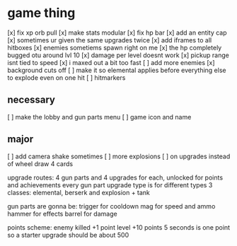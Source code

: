 # game thing
[x] fix xp orb pull
[x] make stats modular
[x] fix hp bar
[x] add an entity cap
[x] sometimes ur given the same upgrades twice
[x] add iframes to all hitboxes
[x] enemies sometiems spawn right on me
[x] the hp completely bugged otu around lvl 10
[x] damage per level doesnt work
[x] pickup range isnt tied to speed
[x] i maxed out a bit too fast
[ ] add more enemies
[x] background cuts off
[ ] make it so elemental applies before everything else to explode even on one hit
[ ] hitmarkers

## necessary
[ ] make the lobby and gun parts menu
[ ] game icon and name

## major
[ ] add camera shake sometimes
[ ] more explosions
[ ] on upgrades instead of wheel draw 4 cards

upgrade routes:
  4 gun parts and 4 upgrades for each, unlocked for points and achievements
  every gun part upgrade type is for different types
  3 classes: elemental, berserk and explosion + tank

gun parts are gonna be:
  trigger for cooldown
  mag for speed and ammo
  hammer for effects
  barrel for damage


points scheme:
  enemy killed +1 point
  level +10 points
  5 seconds is one point
  so a starter upgrade should be about 500
